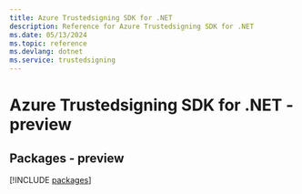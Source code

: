 ```yaml
---
title: Azure Trustedsigning SDK for .NET
description: Reference for Azure Trustedsigning SDK for .NET
ms.date: 05/13/2024
ms.topic: reference
ms.devlang: dotnet
ms.service: trustedsigning
---
```

# Azure Trustedsigning SDK for .NET - preview
## Packages - preview
[!INCLUDE [packages](trustedsigning-index.md)]